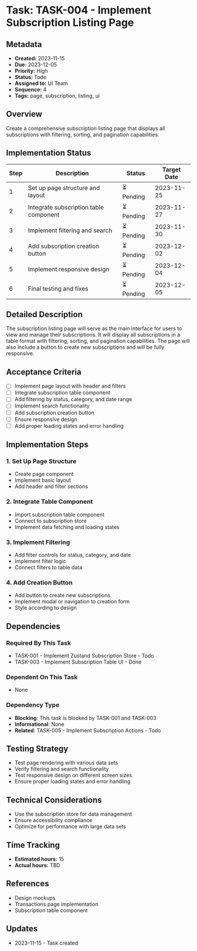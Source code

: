 # Task: TASK-004 - Implement Subscription Listing Page

## Metadata
- **Created:** 2023-11-15
- **Due:** 2023-12-05
- **Priority:** High
- **Status:** Todo
- **Assigned to:** UI Team
- **Sequence:** 4
- **Tags:** page, subscription, listing, ui

## Overview
Create a comprehensive subscription listing page that displays all subscriptions with filtering, sorting, and pagination capabilities.

## Implementation Status

| Step | Description | Status | Target Date |
|------|-------------|--------|-------------|
| 1 | Set up page structure and layout | ⏳ Pending | 2023-11-25 |
| 2 | Integrate subscription table component | ⏳ Pending | 2023-11-27 |
| 3 | Implement filtering and search | ⏳ Pending | 2023-11-30 |
| 4 | Add subscription creation button | ⏳ Pending | 2023-12-02 |
| 5 | Implement responsive design | ⏳ Pending | 2023-12-04 |
| 6 | Final testing and fixes | ⏳ Pending | 2023-12-05 |

## Detailed Description
The subscription listing page will serve as the main interface for users to view and manage their subscriptions. It will display all subscriptions in a table format with filtering, sorting, and pagination capabilities. The page will also include a button to create new subscriptions and will be fully responsive.

## Acceptance Criteria
- [ ] Implement page layout with header and filters
- [ ] Integrate subscription table component
- [ ] Add filtering by status, category, and date range
- [ ] Implement search functionality
- [ ] Add subscription creation button
- [ ] Ensure responsive design
- [ ] Add proper loading states and error handling

## Implementation Steps

### 1. Set Up Page Structure
- Create page component
- Implement basic layout
- Add header and filter sections

### 2. Integrate Table Component
- Import subscription table component
- Connect to subscription store
- Implement data fetching and loading states

### 3. Implement Filtering
- Add filter controls for status, category, and date
- Implement filter logic
- Connect filters to table data

### 4. Add Creation Button
- Add button to create new subscriptions
- Implement modal or navigation to creation form
- Style according to design

## Dependencies
### Required By This Task
- TASK-001 - Implement Zustand Subscription Store - Todo
- TASK-003 - Implement Subscription Table UI - Done

### Dependent On This Task
- None

### Dependency Type
- **Blocking**: This task is blocked by TASK-001 and TASK-003
- **Informational**: None
- **Related**: TASK-005 - Implement Subscription Actions - Todo

## Testing Strategy
- Test page rendering with various data sets
- Verify filtering and search functionality
- Test responsive design on different screen sizes
- Ensure proper loading states and error handling

## Technical Considerations
- Use the subscription store for data management
- Ensure accessibility compliance
- Optimize for performance with large data sets

## Time Tracking
- **Estimated hours:** 15
- **Actual hours:** TBD

## References
- Design mockups
- Transactions page implementation
- Subscription table component

## Updates
- 2023-11-15 - Task created
